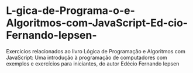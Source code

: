 # L-gica-de-Programa-o-e-Algoritmos-com-JavaScript-Ed-cio-Fernando-Iepsen-
Exercicios relacionados ao livro Lógica de Programação e Algoritmos com JavaScript: Uma introdução à programação de computadores com exemplos e exercícios para iniciantes, do autor Edécio Fernando Iepsen
